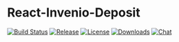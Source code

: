 # React-Invenio-Deposit

[![Build Status](https://img.shields.io/travis/inveniosoftware/react-invenio-deposit)](https://travis-ci.org/inveniosoftware/react-invenio-deposit)
[![Release](https://img.shields.io/npm/v/react-invenio-deposit)](https://www.npmjs.com/package/react-invenio-deposit)
[![License](https://img.shields.io/github/license/inveniosoftware/react-invenio-deposit)](https://github.com/inveniosoftware/react-invenio-deposit/blob/master/LICENSE)
[![Downloads](https://img.shields.io/npm/dm/react-invenio-deposit)](https://www.npmjs.com/package/react-invenio-deposit)
[![Chat](https://img.shields.io/gitter/room/inveniosoftware/invenio)](https://gitter.im/inveniosoftware/invenio)
